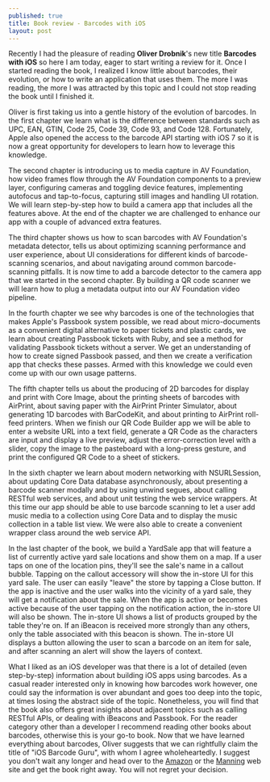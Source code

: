 ```yaml
---
published: true
title: Book review - Barcodes with iOS
layout: post
---
```

Recently I had the pleasure of reading __Oliver Drobnik__'s new title __Barcodes with iOS__ so here I am today, eager to start writing a review for it. Once I started reading the book, I realized I know little about barcodes, their evolution, or how to write an application that uses them. The more I was reading, the more I was attracted by this topic and I could not stop reading the book until I finished it.

Oliver is first taking us into a gentle history of the evolution of barcodes. In the first chapter we learn what is the difference between standards such as UPC, EAN, GTIN, Code 25, Code 39, Code 93, and Code 128. Fortunately, Apple also opened the access to the barcode API starting with iOS 7 so it is now a great opportunity for developers to learn how to leverage this knowledge.

The second chapter is introducing us to media capture in AV Foundation, how video frames flow through the AV Foundation components to a preview layer, configuring cameras and toggling device features, implementing autofocus and tap-to-focus, capturing still images and handling UI rotation. We will learn step-by-step how to build a camera app that includes all the features above. At the end of the chapter we are challenged to enhance our app with a couple of advanced extra features.

The third chapter shows us how to scan barcodes with AV Foundation's metadata detector, tells us about optimizing scanning performance and user experience, about UI considerations for different kinds of barcode-scanning scenarios, and about navigating around common barcode-scanning pitfalls. It is now time to add a barcode detector to the camera app that we started in the second chapter. By building a QR code scanner we will learn how to plug a metadata output into our AV Foundation video pipeline.

In the fourth chapter we see why barcodes is one of the technologies that makes Apple's Passbook system possible, we read about micro-documents as a convenient digital alternative to paper tickets and plastic cards, we learn about creating Passbook tickets with Ruby, and see a method for validating Passbook tickets without a server. We get an understanding of how to create signed Passbook passed, and then we create a verification app that checks these passes. Armed with this knowledge we could even come up with our own usage patterns.

The fifth chapter tells us about the producing of 2D barcodes for display and print with Core Image, about the printing sheets of barcodes with AirPrint, about saving paper with the AirPrint Printer Simulator, about generating 1D barcodes with BarCodeKit, and about printing to AirPrint roll-feed printers. When we finish our QR Code Builder app we will be able to enter a website URL into a text field, generate a QR Code as the characters are input and display a live preview, adjust the error-correction level with a slider, copy the image to the pasteboard with a long-press gesture, and print the configured QR Code to a sheet of stickers.

In the sixth chapter we learn about modern networking with NSURLSession, about updating Core Data database asynchronously, about presenting a barcode scanner modally and by using unwind segues, about calling RESTful web services, and about unit testing the web service wrappers. At this time our app should be able to use barcode scanning to let a user add music media to a collection using Core Data and to display the music collection in a table list view. We were also able to create a convenient wrapper class around the web service API.

In the last chapter of the book, we build a YardSale app that will feature a list of currently active yard sale locations and show them on a map. If a user taps on one of the location pins, they'll see the sale's name in a callout bubble. Tapping on the callout accessory will show the in-store UI for this yard sale. The user can easily "leave" the store by tapping a Close button. If the app is inactive and the user walks into the vicinity of a yard sale, they will get a notification about the sale. When the app is active or becomes active because of the user tapping on the notification action, the in-store UI will also be shown. The in-store UI shows a list of products grouped by the table they're on. If an iBeacon is received more strongly than any others, only the table associated with this beacon is shown. The in-store UI displays a button allowing the user to scan a barcode on an item for sale, and after scanning an alert will show the layers of context.

What I liked as an iOS developer was that there is a lot of detailed (even step-by-step) information about building iOS apps using barcodes. As a casual reader interested only in knowing how barcodes work however, one could say the information is over abundant and goes too deep into the topic, at times losing the abstract side of the topic. Nonetheless, you will find that the book also offers great insights about adjacent topics such as calling RESTful APIs, or dealing with iBeacons and Passbook. For the reader category other than a developer I recommend reading other books about barcodes, otherwise this is your go-to book. Now that we have learned everything about barcodes, Oliver suggests that we can rightfully claim the title of "iOS Barcode Guru", with whom I agree wholeheartedly. I suggest you don't wait any longer and head over to the [Amazon](http://www.amazon.com/dp/161729215X) or the [Manning](http://www.manning.com/drobnik/) web site and get the book right away. You will not regret your decision.
